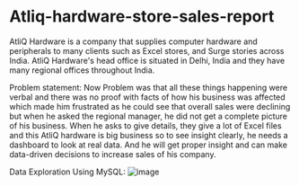 # Atliq-hardware-store-sales-report
AtliQ Hardware is a company that supplies computer hardware and peripherals to many clients such as Excel stores, and Surge stories across India. AtliQ Hardware's head office is situated in Delhi, India and they have many regional offices throughout India.

Problem statement:
Now Problem was that all these things happening were verbal and there was no proof with facts of how his business was affected which made him frustrated as he could see that overall sales were declining but when he asked the regional manager, he did not get a complete picture of his business. When he asks to give details, they give a lot of Excel files and this AtliQ hardware is big business so to see insight clearly, he needs a dashboard to look at real data. And he will get proper insight and can make data-driven decisions to increase sales of his company.

Data Exploration Using MySQL:
![image](https://github.com/palmahendra/Atliq-hardware-store-sales-report/assets/65278325/fd563b0a-fa41-4f27-877d-5ea2b49dc008)


